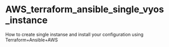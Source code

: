 # AWS_terraform_ansible_single_vyos_instance
How to create single instanse and install your configuration using Terraform+Ansible+AWS
